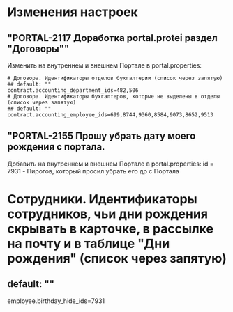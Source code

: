 # Изменения настроек

## "PORTAL-2117 Доработка portal.protei раздел "Договоры""

Изменить на внутреннем и внешнем Портале в portal.properties:
```
# Договора. Идентификаторы отделов бухгалтерии (список через запятую)
## default: ""
contract.accounting_department_ids=482,506
# Договора. Идентификаторы бухгалтеров, которые не выделены в отделы (список через запятую)
## default: ""
contract.accounting_employee_ids=699,8744,9360,8584,9073,8652,9513
```

## "PORTAL-2155 Прошу убрать дату моего рождения с портала.

Добавить на внутреннем и внешнем Портале в portal.properties:
id = 7931 - Пирогов, который просил убрать его др с Портала

# Сотрудники. Идентификаторы сотрудников, чьи дни рождения скрывать в карточке, в рассылке на почту и в таблице "Дни рождения" (список через запятую)
## default: ""
employee.birthday_hide_ids=7931